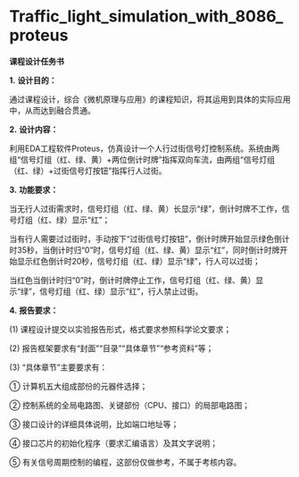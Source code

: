 # Traffic_light_simulation_with_8086_proteus

**课程设计任务书**

**1.**    **设计目的：**

  通过课程设计，综合《微机原理与应用》的课程知识，将其运用到具体的实际应用中，从而达到融合贯通。

**2.**    **设计内容：**

  利用EDA工程软件Proteus，仿真设计一个人行过街信号灯控制系统。系统由两组“信号灯组（红、绿、黄）+两位倒计时牌”指挥双向车流，由两组“信号灯组（红、绿）+过街信号灯按钮”指挥行人过街。

**3.**    **功能要求：**

当无行人过街需求时，信号灯组（红、绿、黄）长显示“绿”，倒计时牌不工作，信号灯组（红、绿）显示“红”；

当有行人需要过过街时，手动按下“过街信号灯按钮”，倒计时牌开始显示绿色倒计时35秒，当倒计时归“0”时，信号灯组（红、绿、黄）显示“红”，同时倒计时牌开始显示红色倒计时20秒，信号灯组（红、绿）显示“绿”，行人可以过街；

当红色当倒计时归“0”时，倒计时牌停止工作，信号灯组（红、绿、黄）显示“绿”，信号灯组（红、绿）显示“红”，行人禁止过街。

**4.**    **报告要求：**

(1)  课程设计提交以实验报告形式，格式要求参照科学论文要求；

(2)  报告框架要求有“封面”“目录”“具体章节”“参考资料”等；

(3)  “具体章节”主要要求有：

①   计算机五大组成部份的元器件选择；

②   控制系统的全局电路图、关键部份（CPU、接口）的局部电路图；

③   接口设计的详细具体说明，比如端口地址等；

④   接口芯片的初始化程序（要求汇编语言）及其文字说明；

⑤   有关信号周期控制的编程，这部份仅做参考，不属于考核内容。
